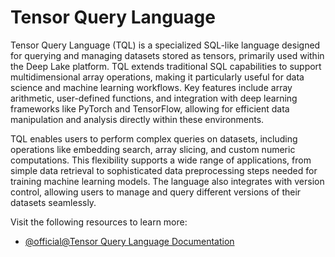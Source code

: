 # Tensor Query Language

Tensor Query Language (TQL) is a specialized SQL-like language designed for querying and managing datasets stored as tensors, primarily used within the Deep Lake platform. TQL extends traditional SQL capabilities to support multidimensional array operations, making it particularly useful for data science and machine learning workflows. Key features include array arithmetic, user-defined functions, and integration with deep learning frameworks like PyTorch and TensorFlow, allowing for efficient data manipulation and analysis directly within these environments.

TQL enables users to perform complex queries on datasets, including operations like embedding search, array slicing, and custom numeric computations. This flexibility supports a wide range of applications, from simple data retrieval to sophisticated data preprocessing steps needed for training machine learning models. The language also integrates with version control, allowing users to manage and query different versions of their datasets seamlessly.

Visit the following resources to learn more:

- [@official@Tensor Query Language Documentation](https://docs.activeloop.ai/examples/tql)